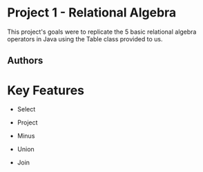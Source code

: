 
# Project 1 - Relational Algebra

This project's goals were to replicate the 5 basic relational algebra operators in Java using the Table class provided to us. 

## Authors

    


# Key Features

- Select 


- Project 

- Minus

- Union 

- Join 






